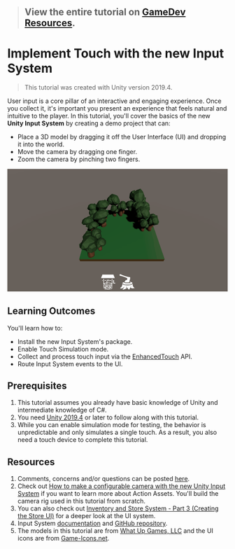 > ## View the entire tutorial on [GameDev Resources](https://gamedev-resources.com/implementing-touch-with-input-systems-enhanced-touch-api/).

# Implement Touch with the new Input System

> This tutorial was created with Unity version 2019.4.

User input is a core pillar of an interactive and engaging experience. Once you collect it, it's important you present an experience that feels natural and intuitive to the player. In this tutorial, you'll cover the basics of the new **Unity Input System** by creating a demo project that can:

-   Place a 3D model by dragging it off the User Interface (UI) and dropping it into the world.
-   Move the camera by dragging one finger.
-   Zoom the camera by pinching two fingers.

![Demo of Final Result](finalBuild.gif)

## Learning Outcomes 

You'll learn how to:

-   Install the new Input System's package.
-   Enable Touch Simulation mode.
-   Collect and process touch input via the [EnhancedTouch](https://docs.unity3d.com/Packages/com.unity.inputsystem@1.0/api/UnityEngine.InputSystem.EnhancedTouch.html) API.
-   Route Input System events to the UI.

## Prerequisites

1. This tutorial assumes you already have basic knowledge of Unity and intermediate knowledge of C#. 
2. You need [Unity 2019.4](https://unity3d.com/get-unity/download) or later to follow along with this tutorial. 
3. While you can enable simulation mode for testing, the behavior is unpredictable and only simulates a single touch. As a result, you also need a touch device to complete this tutorial.

## Resources
1. Comments, concerns and/or questions can be posted [here](https://github.com/Yecats/GameDevTutorials/issues/7).
2. Check out [How to make a configurable camera with the new Unity Input System](https://yecats.github.io/2019/10/17/How-to-make-a-configurable-camera-with-the-new-Input-System.html) if you want to learn more about Action Assets. You'll build the camera rig used in this tutorial from scratch. 
3. You can also check out [Inventory and Store System - Part 3 (Creating the Store UI)](https://channel9.msdn.com/Shows/dotGAME/Inventory-and-Store-System-Part-3-UI) for a deeper look at the UI system. 
4. Input System [documentation](https://docs.unity3d.com/Packages/com.unity.inputsystem@1.0/manual/index.html) and [GitHub repository](https://github.com/Unity-Technologies/InputSystem).
5. The models in this tutorial are from [What Up Games, LLC](http://whatupgames.com/) and the UI icons are from [Game-Icons.net](https://game-icons.net/).
